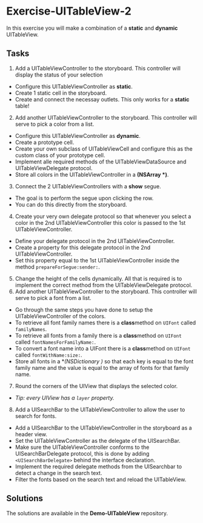 # Exercise-UITableView-2

In this exercise you will make a combination of a **static** and **dynamic** UITableView.

## Tasks
1. Add a UITableViewController to the storyboard. This controller will display the status of your selection
  - Configure this UITableViewController as **static**.
  - Create 1 static cell in the storyboard.
  - Create and connect the necessay outlets. This only works for a **static** table!
2. Add another UITableViewController to the storyboard. This controller will serve to pick a color from a list.
  - Configure this UITableViewController as **dynamic**.
  - Create a prototype cell.
  - Create your own subclass of UITableViewCell and configure this as the custom class of your prototype cell.
  - Implement alle required methods of the UITableViewDataSource and UITableViewDelegate protocol.
  - Store all colors in the UITableViewController in a **(NSArray *)**.
3. Connect the 2 UITableViewControllers with a **show** segue.
  - The goal is to perform the segue upon clicking the row.
  - You can do this directly from the storyboard.
4. Create your very own delegate protocol so that whenever you select a color in the 2nd UITableViewController this color is passed to the 1st UITableViewController.
  - Define your delegate protocol in the 2nd UITableViewController.
  - Create a property for this delegate protocol in the 2nd UITableViewController.
  - Set this property equal to the 1st UITableViewController inside the method `prepareForSegue:sender:`.
5. Change the height of the cells dynamically. All that is required is to implement the correct method from the UITableViewDelegate protocol.
6. Add another UITableViewController to the storyboard. This controller will serve to pick a font from a list.
  - Go through the same steps you have done to setup the UITableViewController of the colors.
  - To retrieve all font family names there is a **class**method on `UIFont` called `familyNames`.
  - To retrieve all fonts from a family there is a **class**method on `UIFont` called `fontNamesForFamilyName:`.
  - To convert a font name into a UIFont there is a **class**method on `UIFont` called `fontWithName:size:`.
  - Store all fonts in a **(NSDictionary *)** so that each key is equal to the font family name and the value is equal to the array of fonts for that family name.
7. Round the corners of the UIView that displays the selected color.
  - *Tip: every UIView has a `layer` property.*
8. Add a UISearchBar to the UITableViewController to allow the user to search for fonts.
  - Add a UISearchBar to the UITableViewController in the storyboard as a header view.
  - Set the UITableViewController as the delegate of the UISearchBar.
  - Make sure the UITableViewController conforms to the UISearchBarDelegate protocol, this is done by adding `<UISearchBarDelegate>` behind the interface declaration.
  - Implement the required delegate methods from the UISearchbar to detect a change in the search text.
  - Filter the fonts based on the search text and reload the UITableView.

## Solutions
The solutions are available in the **Demo-UITableView** repository.
